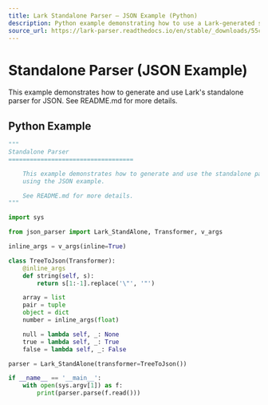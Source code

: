 ```yaml
---
title: Lark Standalone Parser — JSON Example (Python)
description: Python example demonstrating how to use a Lark-generated standalone parser to parse JSON and transform it into native Python types.
source_url: https://lark-parser.readthedocs.io/en/stable/_downloads/55c526745700131cb7096e508b392be7/json_parser_main.py
---
```


# Standalone Parser (JSON Example)

This example demonstrates how to generate and use Lark's standalone parser for JSON. See README.md for more details.

## Python Example

```python
"""
Standalone Parser
===================================

    This example demonstrates how to generate and use the standalone parser,
    using the JSON example.

    See README.md for more details.
"""

import sys

from json_parser import Lark_StandAlone, Transformer, v_args

inline_args = v_args(inline=True)

class TreeToJson(Transformer):
    @inline_args
    def string(self, s):
        return s[1:-1].replace('\"', '"')

    array = list
    pair = tuple
    object = dict
    number = inline_args(float)

    null = lambda self, _: None
    true = lambda self, _: True
    false = lambda self, _: False

parser = Lark_StandAlone(transformer=TreeToJson())

if __name__ == '__main__':
    with open(sys.argv[1]) as f:
        print(parser.parse(f.read()))
```
